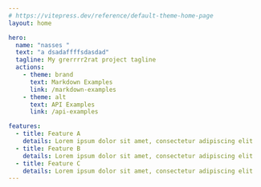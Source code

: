 ```yaml
---
# https://vitepress.dev/reference/default-theme-home-page
layout: home

hero:
  name: "nasses "
  text: "a dsadaffffsdasdad"
  tagline: My grerrrr2rat project tagline
  actions:
    - theme: brand
      text: Markdown Examples
      link: /markdown-examples
    - theme: alt
      text: API Examples
      link: /api-examples

features:
  - title: Feature A
    details: Lorem ipsum dolor sit amet, consectetur adipiscing elit
  - title: Feature B
    details: Lorem ipsum dolor sit amet, consectetur adipiscing elit
  - title: Feature C
    details: Lorem ipsum dolor sit amet, consectetur adipiscing elit
---
```


